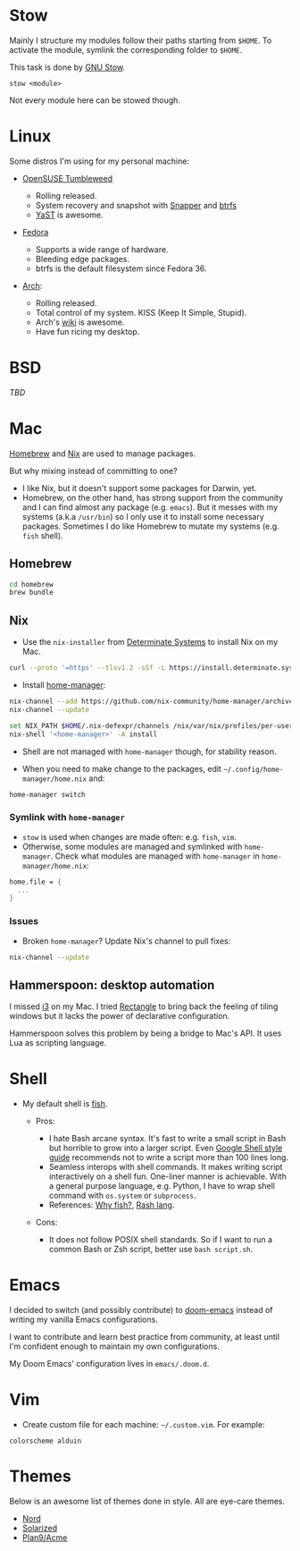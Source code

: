 # Stow

Mainly I structure my modules follow their paths starting from `$HOME`. To activate the module, symlink the corresponding folder to `$HOME`. 

This task is done by [GNU Stow](https://www.gnu.org/software/stow/manual/stow.html).

```
stow <module>
```

Not every module here can be stowed though.

# Linux

Some distros I'm using for my personal machine:

+ [OpenSUSE Tumbleweed](https://www.opensuse.org/)
  + Rolling released.
  + System recovery and snapshot with [Snapper](https://doc.opensuse.org/documentation/leap/reference/html/book-reference/cha-snapper.html) and [btrfs](https://en.wikipedia.org/wiki/Btrfs)
  + [YaST](https://yast.opensuse.org/) is awesome.

+ [Fedora](https://getfedora.org/)
  + Supports a wide range of hardware.
  + Bleeding edge packages.
  + btrfs is the default filesystem since Fedora 36.

+ [Arch](https://archlinux.org/):
  + Rolling released.
  + Total control of my system. KISS (Keep It Simple, Stupid).
  + Arch's [wiki](https://wiki.archlinux.org/) is awesome.
  + Have fun ricing my desktop.

# BSD

*TBD*


# Mac

[Homebrew](https://brew.sh/) and [Nix](https://nixos.org/) are used to manage packages.

But why mixing instead of committing to one?

- I like Nix, but it doesn't support some packages for Darwin, yet.
- Homebrew, on the other hand, has strong support from the community and I can find almost any package (e.g. `emacs`). But it messes with my systems (a.k.a `/usr/bin`) so I only use it to install some necessary packages. Sometimes I do like Homebrew to mutate my systems (e.g. `fish` shell).


## Homebrew

```bash
cd homebrew
brew bundle
```

## Nix

- Use the `nix-installer` from [Determinate Systems](https://zero-to-nix.com/) to install Nix on my Mac.

```bash
curl --proto '=https' --tlsv1.2 -sSf -L https://install.determinate.systems/nix | sh -s -- install
```


- Install [home-manager](https://nix-community.github.io/home-manager/index.html):

```bash
nix-channel --add https://github.com/nix-community/home-manager/archive/master.tar.gz home-manager
nix-channel --update

set NIX_PATH $HOME/.nix-defexpr/channels /nix/var/nix/profiles/per-user/root/channels
nix-shell '<home-manager>' -A install
```

- Shell are not managed with `home-manager` though, for stability reason.


- When you need to make change to the packages, edit `~/.config/home-manager/home.nix` and:

```bash
home-manager switch
```

### Symlink with `home-manager`

- `stow` is used when changes are made often: e.g. `fish`, `vim`.
- Otherwise, some modules are managed and symlinked with `home-manager`. Check what modules are managed with `home-manager` in `home-manager/home.nix`:

```nix
home.file = { 
  ...
}
```


### Issues

- Broken `home-manager`? Update Nix's channel to pull fixes:

``` bash
nix-channel --update
```


## Hammerspoon: desktop automation

I missed [i3](https://i3wm.org/) on my Mac. I tried [Rectangle](https://rectangleapp.com/) to bring
back the feeling of tiling windows but it lacks the power of declarative configuration.

Hammerspoon solves this problem by being a bridge to Mac's API. It uses Lua as scripting language.


# Shell

+ My default shell is [fish](https://fishshell.com/).

  + Pros:
    - I hate Bash arcane syntax.  It's fast to write a small script in Bash but horrible to grow into a larger script. Even [Google Shell style guide](https://google.github.io/styleguide/shellguide.html#when-to-use-shell) recommends not to write a script more than 100 lines long.
    - Seamless interops with shell commands. It makes writing script interactively on a shell fun. One-liner manner is achievable. With a general purpose language, e.g. Python, I have to wrap shell command with `os.system` or `subprocess`.
    - References: [Why fish?](https://fishshell.com/docs/current/tutorial.html#why-fish), [Rash lang](https://youtu.be/Acjqx1MPkw4).

  + Cons:
    - It does not follow POSIX shell standards. So if I want to run a common Bash or Zsh script, better use `bash script.sh`.


# Emacs

I decided to switch (and possibly contribute) to [doom-emacs](https://github.com/hlissner/doom-emacs/) instead of writing my vanilla Emacs configurations. 

I want to contribute and learn best practice from community, at least until I'm confident enough to maintain my own configurations.

My Doom Emacs' configuration lives in `emacs/.doom.d`.


# Vim

+ Create custom file for each machine: `~/.custom.vim`. For example:

```
colorscheme alduin
```


# Themes

Below is an awesome list of themes done in style. All are eye-care themes.

+ [Nord](https://www.nordtheme.com/)
+ [Solarized](https://ethanschoonover.com/solarized/)
+ [Plan9/Acme](https://github.com/john2x/plan9-theme.el)
